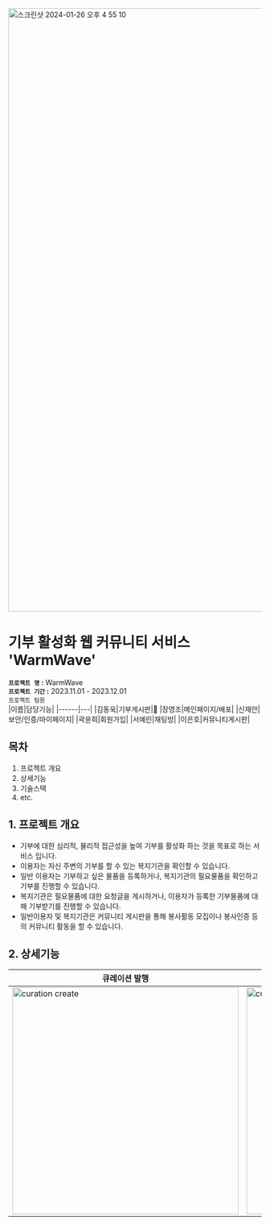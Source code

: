 <img width="1198" alt="스크린샷 2024-01-26 오후 4 55 10" src="https://github.com/codestates-seb/seb44_main_004/assets/124886494/0d9e7c5a-f629-4e26-a0fe-174fd47a79f5">

# 기부 활성화 웹 커뮤니티 서비스 'WarmWave'

**`프로젝트 명` :** WarmWave <br/>
**`프로젝트 기간` :** 2023.11.01 - 2023.12.01 <br/>
`프로젝트 팀원` <br/>
|이름|담당기능|
|------|---|
|김동욱|기부게시판|
|장영조|메인페이지/배포|
|신재안|보안/인증/마이페이지|
|곽윤희|회원가입|
|서예린|채팅방|
|이은호|커뮤니티게시판|

## 목차
  1. 프로젝트 개요
  2. 상세기능
  3. 기술스택
  4. etc.

## 1. 프로젝트 개요
  - 기부에 대한 심리적, 물리적 접근성을 높여 기부를 활성화 하는 것을 목표로 하는 서비스 입니다.
  - 이용자는 자신 주변의 기부를 할 수 있는 복지기관을 확인할 수 있습니다.
  - 일반 이용자는 기부하고 싶은 물품을 등록하거나, 복지기관의 필요물품을 확인하고 기부를 진행할 수 있습니다.
  - 복지기관은 필요물품에 대한 요청글을 게시하거나, 이용자가 등록한 기부물품에 대해 기부받기를 진행할 수 있습니다.
  - 일반이용자 및 복지기관은 커뮤니티 게시판을 통해 봉사활동 모집이나 봉사인증 등의 커뮤니티 활동을 할 수 있습니다.

## 2. 상세기능
<table>
  <thead>
    <tr>
      <th style='text-align: center'>큐레이션 발행</th>
      <th style='text-align: center'>큐레이션 수정 / 삭제</th>
    </tr>
  </thead>
  <tbody>
    <tr>
      <td>
        <img style='width: 450px;' src='https://github.com/codestates-seb/seb44_main_004/assets/62678492/22857210-57dd-4ca5-9107-669cd3f75f91' alt='curation create' />
      </td>
      <td>
        <img style='width: 450px;' src='https://github.com/codestates-seb/seb44_main_004/assets/62678492/6fca8e85-09db-450d-ae61-7e610949bb2e' alt='curation update/delete' />
      </td>
    </tr>
  </tbody>
</table>

